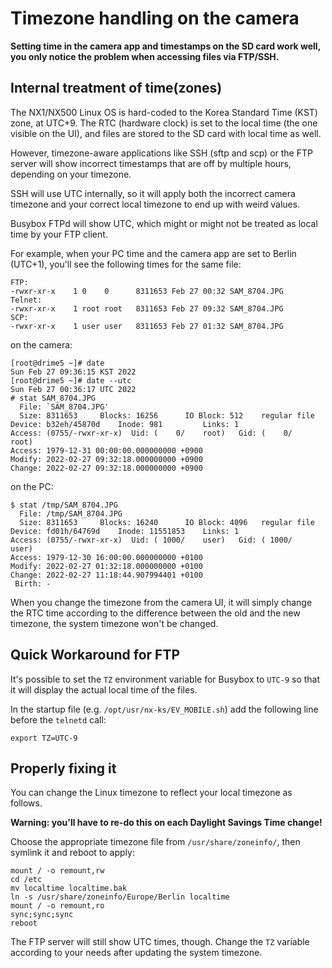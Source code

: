 # Timezone handling on the camera

**Setting time in the camera app and timestamps on the SD card work
well, you only notice the problem when accessing files via FTP/SSH.**

## Internal treatment of time(zones)

The NX1/NX500 Linux OS is hard-coded to the Korea Standard Time (KST)
zone, at UTC+9. The RTC (hardware clock) is set to the local time (the
one visible on the UI), and files are stored to the SD card with local
time as well.

However, timezone-aware applications like SSH (sftp and scp) or the FTP
server will show incorrect timestamps that are off by multiple hours,
depending on your timezone.

SSH will use UTC internally, so it will apply
both the incorrect camera timezone and your correct local timezone to
end up with weird values.

Busybox FTPd will show UTC, which might or might not be treated as local
time by your FTP client.

For example, when your PC time and the camera app are set to Berlin (UTC+1),
you'll see the following times for the same file:

```
FTP:
-rwxr-xr-x    1 0    0      8311653 Feb 27 00:32 SAM_8704.JPG
Telnet:
-rwxr-xr-x    1 root root   8311653 Feb 27 09:32 SAM_8704.JPG
SCP:
-rwxr-xr-x    1 user user   8311653 Feb 27 01:32 SAM_8704.JPG
```

on the camera:
```
[root@drime5 ~]# date
Sun Feb 27 09:36:15 KST 2022
[root@drime5 ~]# date --utc
Sun Feb 27 00:36:17 UTC 2022
# stat SAM_8704.JPG
  File: `SAM_8704.JPG'
  Size: 8311653   	Blocks: 16256      IO Block: 512    regular file
Device: b32eh/45870d	Inode: 981         Links: 1
Access: (0755/-rwxr-xr-x)  Uid: (    0/    root)   Gid: (    0/    root)
Access: 1979-12-31 00:00:00.000000000 +0900
Modify: 2022-02-27 09:32:18.000000000 +0900
Change: 2022-02-27 09:32:18.000000000 +0900
```

on the PC:
```
$ stat /tmp/SAM_8704.JPG
  File: /tmp/SAM_8704.JPG
  Size: 8311653   	Blocks: 16240      IO Block: 4096   regular file
Device: fd01h/64769d	Inode: 11551853    Links: 1
Access: (0755/-rwxr-xr-x)  Uid: ( 1000/    user)   Gid: ( 1000/    user)
Access: 1979-12-30 16:00:00.000000000 +0100
Modify: 2022-02-27 01:32:18.000000000 +0100
Change: 2022-02-27 11:18:44.907994401 +0100
 Birth: -
```

When you change the timezone from the camera UI, it will simply change
the RTC time according to the difference between the old and the new
timezone, the system timezone won't be changed.

## Quick Workaround for FTP

It's possible to set the `TZ` environment variable for Busybox to `UTC-9`
so that it will display the actual local time of the files.

In the startup file (e.g. `/opt/usr/nx-ks/EV_MOBILE.sh`) add the following
line before the `telnetd` call:

```shell
export TZ=UTC-9
```

## Properly fixing it

You can change the Linux timezone to reflect your local timezone as
follows.

**Warning: you'll have to re-do this on each Daylight Savings Time
change!**

Choose the appropriate timezone file from `/usr/share/zoneinfo/`, then
symlink it and reboot to apply:

```shell
mount / -o remount,rw
cd /etc
mv localtime localtime.bak
ln -s /usr/share/zoneinfo/Europe/Berlin localtime
mount / -o remount,ro
sync;sync;sync
reboot
```

The FTP server will still show UTC times, though. Change the `TZ` variable
according to your needs after updating the system timezone.